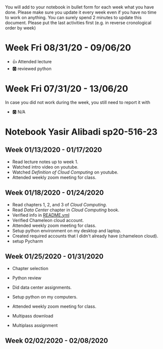 
You will add to your notebook in bullet form for each week what you have done. 
Please make sure you update it every week even if you have no time to work on 
anything. You can surely spend 2 minutes to update this document. Please put 
the last activities first (e.g. in reverse cronological order by week)

# Week Fri 08/31/20 - 09/06/20

* :+1: Attended lecture
* :o2: reviewed python

# Week Fri 07/31/20 - 13/06/20

In case you did not work during the week, you still need to report it with 

* :o2: N/A

# Notebook Yasir Alibadi sp20-516-23

## Week 01/13/2020 - 01/17/2020

* Read lecture notes up to week 1.
* Watched intro video on youtube.
* Watched *Definition of Cloud Computing* on youtube.
* Attended weekly zoom meeting for class.


## Week 01/18/2020 - 01/24/2020

* Read chapters 1, 2, and 3 of *Cloud Computing*.
* Read *Data Center*  chapter in *Cloud Computing* book.
* Verified info in [README.yml](./README.yml)
* Verified Chameleon cloud account.
* Attended weekly zoom meeting for class.
* Setup python environment on my desktop and laptop.
* Created required accounts that I didn't already have (chameleon cloud).
* setup Pycharm

## Week 01/25/2020 - 01/31/2020

* Chapter selection 
* Python review 

* Did data center assignments.
* Setup python on my computers.
* Attended weekly zoom meeting for class.
* Multipass download
* Multiplass assignment

## Week 02/02/2020 - 02/08/2020

